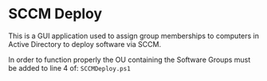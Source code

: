 # SCCM Deploy

This is a GUI application used to assign group memberships to computers in Active Directory to deploy software via SCCM.  

In order to function properly the OU containing the Software Groups must be added to line 4 of:
`SCCMDeploy.ps1`
